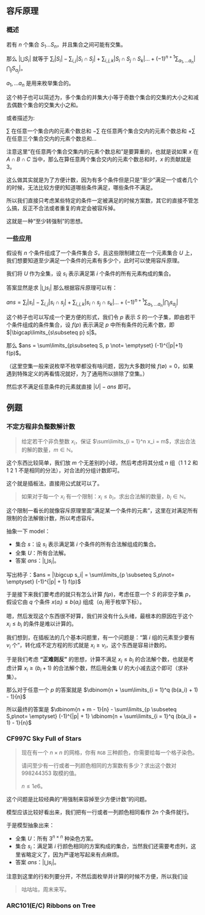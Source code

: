 
## 容斥原理

### 概述

若有 $n$ 个集合 $S_1 \dots S_n$，并且集合之间可能有交集。

那么 $|\bigcup S_i|$ 就等于 $\sum_i |S_i| - \sum_{i, j} |S_i \cap S_j| + \sum_{i, j, k} |S_i \cap S_j \cap S_k| \dots + (-1)^{n + 1} \sum_{a_1, \dots a_n} |\bigcap_j S_{a_j}|$。

$a_1, \dots a_n$ 是用来枚举集合的。

这个柿子也可以简述为，多个集合的并集大小等于奇数个集合的交集的大小之和减去偶数个集合的交集大小之和。

或者描述为:

$\sum$ 在任意一个集合内的元素个数总和 $−\sum$ 在任意两个集合交内的元素个数总和 $+\sum$ 在任意三个集合交内的元素个数总和...

注意这里“在任意两个集合交集内的元素个数总和”是要算重的，也就是说如果 $x$ 在 $A\cap B \cap C$ 当中，那么在算任意两个集合交内的元素个数总和时，$x$ 的贡献就是 $3$。

这么做其实就是为了方便计数，因为有多个条件但是只是“至少”满足一个或者几个的时候，无法比较方便的知道哪些条件满足，哪些条件不满足。

所以我们直接只考虑某些特定的条件一定被满足的时候方案数，其它的直接不管怎么搞，反正不合法或者重复的肯定会被容斥掉。

这就是一种“至少转强制”的思想。

### 一些应用

假设有 $n$ 个条件组成了一个条件集合 $S$，且这些限制建立在一个元素集合 $U$ 上，我们想要知道至少满足一个条件的元素有多少个，此时可以使用容斥原理。

我们将 $U$ 作为全集，设 $s_i$ 表示满足第 $i$ 个条件的所有元素构成的集合。

答案显然是求 $|\bigcup s_i|$ 那么根据容斥原理可以有：

$ans = \sum_i |s_i| - \sum_{i, j} |s_i \cap s_j| + \sum_{i, j, k} |s_i \cap s_j \cap s_k| \dots + (-1)^{n + 1} \sum_{a_1, \dots a_n} |\bigcap_j s_{a_j}|$

这个柿子也可以写成一个更方便的形式，我们令 $p$ 表示 $S$ 的一个子集，即由若干个条件组成的条件集合，设 $f(p)$ 表示满足 $p$ 中所有条件的元素个数，即 $|\bigcap\limits_{s\subseteq p} s|$。

那么 $ans = \sum\limits_{p\subseteq S, p \not= \emptyset} (-1)^{|p|+1} f(p)$。

（这里空集一般来说枚举不枚举都没有啥问题，因为大多数时候 $f(\emptyset) = 0$，如果遇到特殊定义的再看情况就好，为了通用所以排除了空集。）

然后求不满足任意条件的元素就直接 $|U| - ans$ 即可。

## 例题

### 不定方程非负整数解计数

> 给定若干个非负整数 $x_i$，保证 $\sum\limits_{i = 1}^n x_i = m$，求出合法的解的数量，$m \in \mathbb{N}$。

这个东西比较简单，我们放 $m$ 个无差别的小球，然后考虑将其分成 $n$ 组（$1\ 1\ 2$ 和 $1\ 2\ 1$ 不是相同的分法），对合法的分组计数即可。

这个就是插板法，直接用公式就可以了。

> 如果对于每一个 $x_i$ 有一个限制：$x_i \le b_i$，求出合法解的数量，$b_i \in \mathbb{N}$。

这个限制一看长的就像容斥原理里面“满足某一个条件的元素”，这里在对满足所有限制的合法解做计数，所以考虑容斥。

抽象一下 model：

+ 集合 $s$：设 $s_i$ 表示满足第 $i$ 个条件的所有合法解组成的集合。
+ 全集 $U$：所有合法解。
+ 答案 $ans$：$|\bigcup s_i|$。

写出柿子：$ans = |\bigcup s_i| = \sum\limits_{p \subseteq S,p\not= \emptyset} (-1)^{|p| + 1} f(p)$

于是接下来我们要考虑的就只有怎么计算 $f(p)$，考虑任意一个 $S$ 的非空子集 $p$，假设它由 $q$ 个条件 $x(a_i) \le b(a_i)$ 组成（$a_i$ 用于枚举下标）。

嗯，然后发现这个东西很不好算，我们并没有什么头绪，最根本的原因在于这个 $x_i \le b_i$ 的条件是难以计算的。

我们想到，在插板法的几个基本问题里，有一个问题是：“第 $i$ 组的元素至少要有 $v_i$ 个”，转化成不定方程的形式就是 $x_i \ge v_i$，这个东西是容易计数的。

于是我们考虑 __“正难则反”__ 的思想，计算不满足 $x_i \le b_i$ 的合法解个数，也就是考虑计算 $x_i \ge (b_i + 1)$ 的合法解个数，然后用全集 $U$ 的大小减去这个即可（求补集）。

那么对于任意一个 $p$ 的答案就是 $\dbinom{n + \sum\limits_{i = 1}^q (b(a_i) + 1) - 1}{n}$

所以最终的答案是 $\dbinom{n + m - 1}{n} - \sum\limits_{p \subseteq S,p\not= \emptyset} (-1)^{|p| + 1} \dbinom{n + \sum\limits_{i = 1}^q (b(a_i) + 1) - 1}{n}$

### CF997C Sky Full of Stars

> 现在有一个 $n \times n$ 的网格，你有	`RGB` 三种颜色，你需要给每一个格子染色。
>
> 请问至少有一行或者一列颜色相同的方案数有多少？求出这个数对 $998244353$ 取模的值。
>
> $n \le 1e6$。

这个问题是比较经典的“用强制来容掉至少方便计数”的问题。

模型应该比较好看出来，我们把有一行或者一列颜色相同看作 $2n$ 个条件就行。

于是模型抽象出来：

+ 全集 $U$：所有 $3^{n\times n}$ 种染色方案。
+ 集合 $s_i$：满足第 $i$ 行颜色相同的方案构成的集合，当然我们还需要考虑列，这里省略定义了，因为严谨地写起来有点麻烦。
+ 答案 $ans$：$|\bigcup s_i|$。

注意到这里的行和列要分开，不然后面枚举并计算的时候不方便，所以我们设

> 咕咕咕，周末来写。


### ARC101(E/C) Ribbons on Tree
